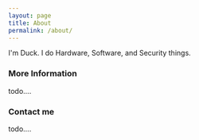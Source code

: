 ```yaml
---
layout: page
title: About
permalink: /about/
---
```


I'm Duck. I do Hardware, Software, and Security things.

### More Information

todo....

### Contact me

todo....